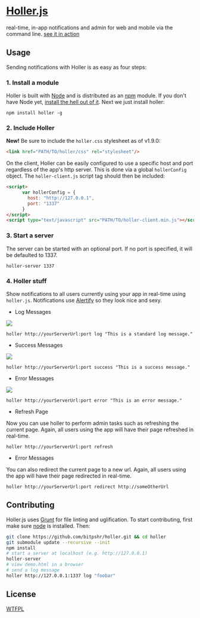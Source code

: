 [Holler.js](http://holler.bitpshr.net)
=================

real-time, in-app notifications and admin for web and mobile via the command line. [see it in action](http://holler.bitpshr.net)

## Usage
Sending notifications with Holler is as easy as four steps:

### 1. Install a module
Holler is built with <a href="http://nodejs.org/">Node</a> and is distributed as an <a href="http://npmjs.org">npm</a> module. If you don't have Node yet, <a href="http://nodejs.org/">install the hell out of it</a>. Next we just install holler:
```console
npm install holler -g
```

### 2. Include Holler

**New!** Be sure to include the <code>holler.css</code> stylesheet as of v1.9.0:
```html
<link href="PATH/TO/holler/css" rel="stylesheet"/>
```

On the client, Holler can be easily configured to use a specific host and port regardless of the app's http server. This is done via a global <code>hollerConfig</code> object. The <code>holler-client.js</code> script tag should then be included:
```html
<script>
      var hollerConfig = {
        host: "http://127.0.0.1",
        port: "1337"
      }
</script>
<script type="text/javascript" src="PATH/TO/holler-client.min.js"></script>
```

### 3. Start a server
The server can be started with an optional port. If no port is specified, it will be defaulted to 1337.
```console 
holler-server 1337
```

### 4. Holler stuff
Show notifications to all users currently using your app in real-time using <code>holler.js</code>. Notifications use <a href="http://fabien-d.github.com/alertify.js/">Alertify</a> so they look nice and sexy.
* Log Messages

![](http://holler.bitpshr.net/img/log.png)
```console
holler http://yourServerUrl:port log "This is a standard log message."
```

* Success Messages

![](http://holler.bitpshr.net/img/success.png)
```console
holler http://yourServerUrl:port success "This is a success message."
```

* Error Messages

![](http://holler.bitpshr.net/img/error.png)
```console
holler http://yourServerUrl:port error "This is an error message."
```

* Refresh Page

Now you can use holler to perform admin tasks such as refreshing the current page. Again, all users using the app will have their page refreshed in real-time.
```console
holler http://yourServerUrl:port refresh
```

* Error Messages

You can also redirect the current page to a new url. Again, all users using the app will have their page redirected in real-time.
```console
holler http://yourServerUrl:port redirect http://someOtherUrl
```

## Contributing
Holler.js uses [Grunt](http://gruntjs.com) for file linting and uglification. To start contributing, first make sure [node](http://nodejs.org) is installed. Then:

```bash
git clone https://github.com/bitpshr/holler.git && cd holler
git submodule update --recursive --init
npm install
# start a server at localhost (e.g. http://127.0.0.1)
holler-server
# view demo.html in a browser
# send a log message
holler http://127.0.0.1:1337 log "foobar"
```

## License
[WTFPL](http://sam.zoy.org/wtfpl/)

